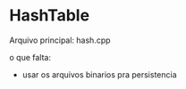 # HashTable

Arquivo principal: hash.cpp

o que falta:
- usar os arquivos binarios pra persistencia

